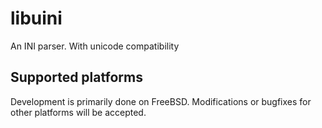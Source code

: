 # libuini
An INI parser. With unicode compatibility

## Supported platforms
Development is primarily done on FreeBSD. Modifications or bugfixes for other platforms will be accepted.
